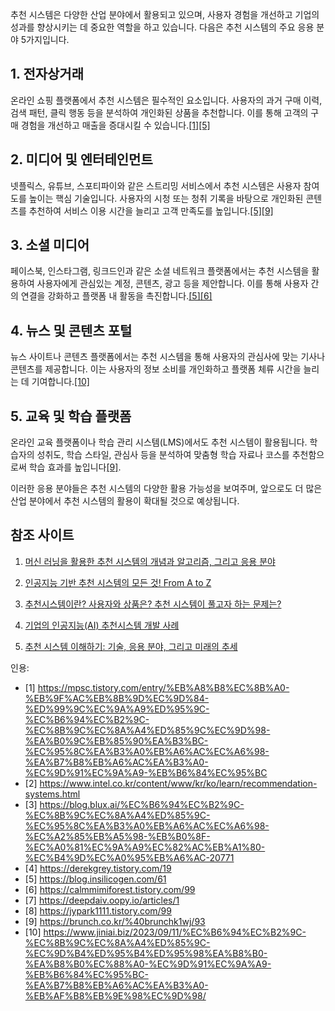 추천 시스템은 다양한 산업 분야에서 활용되고 있으며, 사용자 경험을 개선하고 기업의 성과를 향상시키는 데 중요한 역할을 하고 있습니다. 
다음은 추천 시스템의 주요 응용 분야 5가지입니다.

## 1. 전자상거래

온라인 쇼핑 플랫폼에서 추천 시스템은 필수적인 요소입니다. 사용자의 과거 구매 이력, 검색 패턴, 클릭 행동 등을 분석하여 개인화된 상품을 추천합니다. 이를 통해 고객의 구매 경험을 개선하고 매출을 증대시킬 수 있습니다.[[1]](https://mpsc.tistory.com/entry/%EB%A8%B8%EC%8B%A0-%EB%9F%AC%EB%8B%9D%EC%9D%84-%ED%99%9C%EC%9A%A9%ED%95%9C-%EC%B6%94%EC%B2%9C-%EC%8B%9C%EC%8A%A4%ED%85%9C%EC%9D%98-%EA%B0%9C%EB%85%90%EA%B3%BC-%EC%95%8C%EA%B3%A0%EB%A6%AC%EC%A6%98-%EA%B7%B8%EB%A6%AC%EA%B3%A0-%EC%9D%91%EC%9A%A9-%EB%B6%84%EC%95%BC)[[5]](https://blog.insilicogen.com/61)

## 2. 미디어 및 엔터테인먼트

넷플릭스, 유튜브, 스포티파이와 같은 스트리밍 서비스에서 추천 시스템은 사용자 참여도를 높이는 핵심 기술입니다. 사용자의 시청 또는 청취 기록을 바탕으로 개인화된 콘텐츠를 추천하여 서비스 이용 시간을 늘리고 고객 만족도를 높입니다.[[5]](https://blog.insilicogen.com/61)[[9]](https://brunch.co.kr/%40brunchk1wj/93)

## 3. 소셜 미디어

페이스북, 인스타그램, 링크드인과 같은 소셜 네트워크 플랫폼에서는 추천 시스템을 활용하여 사용자에게 관심있는 계정, 콘텐츠, 광고 등을 제안합니다. 이를 통해 사용자 간의 연결을 강화하고 플랫폼 내 활동을 촉진합니다.[[5]](https://blog.insilicogen.com/61)[[6]](https://calmmimiforest.tistory.com/99)

## 4. 뉴스 및 콘텐츠 포털

뉴스 사이트나 콘텐츠 플랫폼에서는 추천 시스템을 통해 사용자의 관심사에 맞는 기사나 콘텐츠를 제공합니다. 이는 사용자의 정보 소비를 개인화하고 플랫폼 체류 시간을 늘리는 데 기여합니다.[[10]](https://www.jiniai.biz/2023/09/11/%EC%B6%94%EC%B2%9C-%EC%8B%9C%EC%8A%A4%ED%85%9C-%EC%9D%B4%ED%95%B4%ED%95%98%EA%B8%B0-%EA%B8%B0%EC%88%A0-%EC%9D%91%EC%9A%A9-%EB%B6%84%EC%95%BC-%EA%B7%B8%EB%A6%AC%EA%B3%A0-%EB%AF%B8%EB%9E%98%EC%9D%98/)

## 5. 교육 및 학습 플랫폼

온라인 교육 플랫폼이나 학습 관리 시스템(LMS)에서도 추천 시스템이 활용됩니다. 학습자의 성취도, 학습 스타일, 관심사 등을 분석하여 맞춤형 학습 자료나 코스를 추천함으로써 학습 효과를 높입니다[[9]](https://brunch.co.kr/%40brunchk1wj/93).

이러한 응용 분야들은 추천 시스템의 다양한 활용 가능성을 보여주며, 앞으로도 더 많은 산업 분야에서 추천 시스템의 활용이 확대될 것으로 예상됩니다.

## 참조 사이트

1. [머신 러닝을 활용한 추천 시스템의 개념과 알고리즘, 그리고 응용 분야](https://mpsc.tistory.com/entry/%EB%A8%B8%EC%8B%A0-%EB%9F%AC%EB%8B%9D%EC%9D%84-%ED%99%9C%EC%9A%A9%ED%95%9C-%EC%B6%94%EC%B2%9C-%EC%8B%9C%EC%8A%A4%ED%85%9C%EC%9D%98-%EA%B0%9C%EB%85%90%EA%B3%BC-%EC%95%8C%EA%B3%A0%EB%A6%AC%EC%A6%98-%EA%B7%B8%EB%A6%AC%EA%B3%A0-%EC%9D%91%EC%9A%A9-%EB%B6%84%EC%95%BC)

5. [인공지능 기반 추천 시스템의 모든 것! From A to Z](https://blog.insilicogen.com/61)

6. [추천시스템이란? 사용자와 상품은? 추천 시스템이 풀고자 하는 문제는?](https://calmmimiforest.tistory.com/99)

9. [기업의 인공지능(AI) 추천시스템 개발 사례](https://brunch.co.kr/%40brunchk1wj/93)

10. [추천 시스템 이해하기: 기술, 응용 분야, 그리고 미래의 추세](https://www.jiniai.biz/2023/09/11/%EC%B6%94%EC%B2%9C-%EC%8B%9C%EC%8A%A4%ED%85%9C-%EC%9D%B4%ED%95%B4%ED%95%98%EA%B8%B0-%EA%B8%B0%EC%88%A0-%EC%9D%91%EC%9A%A9-%EB%B6%84%EC%95%BC-%EA%B7%B8%EB%A6%AC%EA%B3%A0-%EB%AF%B8%EB%9E%98%EC%9D%98/)

인용: 
- [1] https://mpsc.tistory.com/entry/%EB%A8%B8%EC%8B%A0-%EB%9F%AC%EB%8B%9D%EC%9D%84-%ED%99%9C%EC%9A%A9%ED%95%9C-%EC%B6%94%EC%B2%9C-%EC%8B%9C%EC%8A%A4%ED%85%9C%EC%9D%98-%EA%B0%9C%EB%85%90%EA%B3%BC-%EC%95%8C%EA%B3%A0%EB%A6%AC%EC%A6%98-%EA%B7%B8%EB%A6%AC%EA%B3%A0-%EC%9D%91%EC%9A%A9-%EB%B6%84%EC%95%BC
- [2] https://www.intel.co.kr/content/www/kr/ko/learn/recommendation-systems.html
- [3] https://blog.blux.ai/%EC%B6%94%EC%B2%9C-%EC%8B%9C%EC%8A%A4%ED%85%9C-%EC%95%8C%EA%B3%A0%EB%A6%AC%EC%A6%98-%EC%A2%85%EB%A5%98-%EB%B0%8F-%EC%A0%81%EC%9A%A9%EC%82%AC%EB%A1%80-%EC%B4%9D%EC%A0%95%EB%A6%AC-20771
- [4] https://derekgrey.tistory.com/19
- [5] https://blog.insilicogen.com/61
- [6] https://calmmimiforest.tistory.com/99
- [7] https://deepdaiv.oopy.io/articles/1
- [8] https://jypark1111.tistory.com/99
- [9] https://brunch.co.kr/%40brunchk1wj/93
- [10] https://www.jiniai.biz/2023/09/11/%EC%B6%94%EC%B2%9C-%EC%8B%9C%EC%8A%A4%ED%85%9C-%EC%9D%B4%ED%95%B4%ED%95%98%EA%B8%B0-%EA%B8%B0%EC%88%A0-%EC%9D%91%EC%9A%A9-%EB%B6%84%EC%95%BC-%EA%B7%B8%EB%A6%AC%EA%B3%A0-%EB%AF%B8%EB%9E%98%EC%9D%98/